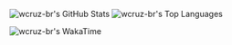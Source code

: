![wcruz-br's GitHub Stats](https://github-readme-stats-wcruz-br.vercel.app/api?username=wcruz-br&theme=algolia&show_icons=true&hide_border=false&count_private=true&bg_color=70,000000,001020,004070&hide_rank=true&show=prs_merged)
![wcruz-br's Top Languages](https://github-readme-stats-wcruz-br.vercel.app/api/top-langs/?username=wcruz-br&theme=algolia&show_icons=true&hide_border=false&bg_color=70,000000,001020,004070&layout=donut)

![wcruz-br's WakaTime](https://github-readme-stats-wcruz-br.vercel.app/api/wakatime?username=wcruz&theme=algolia&hide_border=false&bg_color=70,000000,001020,004070&show_icons=true&layout=compact&custom_title=Coding%20Time%20%28last%207%20days%29)
<!-- ![wcruz-br's Streak](https://github-readme-streak-stats.herokuapp.com/?user=wcruz-br&theme=algolia&hide_border=false&background=70,000000,001020,004070&fire=2dde98&starting_year=2024&exclude_days=Sat,Sun&excludeDaysLabel=888888) -->

<!--
**wcruz-br/wcruz-br** is a ✨ _special_ ✨ repository because its `README.md` (this file) appears on your GitHub profile.

Here are some ideas to get you started:

- 🔭 I’m currently working on ...
- 🌱 I’m currently learning ...
- 👯 I’m looking to collaborate on ...
- 🤔 I’m looking for help with ...
- 💬 Ask me about ...
- 📫 How to reach me: ...
- 😄 Pronouns: ...
- ⚡ Fun fact: ...
-->
